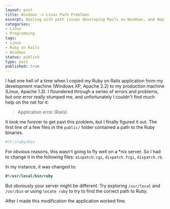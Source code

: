 ```yaml
---
layout: post
title: Windows -> Linux Path Problems
excerpt: Dealing with path issues developing Rails on Windows, and deploying on Linux.
categories:
- Linux
- Programming
tags:
- Linux
- Ruby on Rails
- Windows
status: publish
type: post
published: true
---
```


I had one hell of a time when I copied my Ruby on Rails application from my development machine (Windows XP,
Apache 2.2) to my production machine (Linux, Apache 1.3). I floundered through a series of errors and problems, but one
error really stumped me, and unfortunately I couldn't find much help on the net for it:

> Application error (Rails)

It took me forever to get past this problem, but I finally figured it out. The first line of a few files in the
`public/` folder contained a path to the Ruby binaries.

```ruby
#!C:/ruby/bin
```

For obvious reasons, this wasn't going to fly well on a *nix server. So I had to change it in the following files:
`dispatch.cgi`, `dispatch.fcgi`, `dispatch.rb`.

In my instance, it was changed to:

```ruby
#!/usr/local/bin/ruby
```

But obviously your server might be different. Try exploring `/usr/local` and  `/usr/bin` or using `locate ruby` to try
to find the correct path to Ruby.

After I made this modification the application worked fine.
